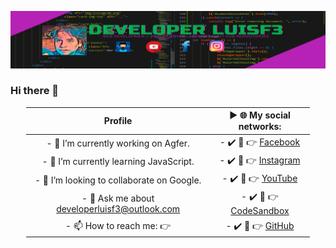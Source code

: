 ![MyProfile](./public/github.png "Portada")

### Hi there 👋

<div style="margin-left: auto;
            margin-right: auto;
            width: 90%">

|                    Profile                    |                              **►** 🌐 **My social networks:**                               |
| :-------------------------------------------: | :-----------------------------------------------------------------------------------------: |
|     - 🔭 I’m currently working on Agfer.      | - ✔️ 👀 👉 [Facebook](https://www.facebook.com/Developer-LuisF3-231261368847638 "Facebook") |
|    - 🌱 I’m currently learning JavaScript.    |    - ✔️ 👀 👉 [Instagram](https://www.instagram.com/developer_luisf3/?hl=es "Instagram")    |
|  - 👯 I’m looking to collaborate on Google.   |  - ✔️ 👀 👉 [YouTube](https://www.youtube.com/channel/UCUe93GaLtWWz_c2vbhlFP9A "YouTube")   |
| - 💬 Ask me about developerluisf3@outlook.com |      - ✔️ 👀 👉 [CodeSandbox](https://codesandbox.io/u/DeveloperLuisF3 "CodeSandbox")       |
|           - 📫 How to reach me: 👉            |     - ✔️ 👀 👉 [GitHub](https://github.com/DeveloperLuisF3?tab=repositories "Git/Hub")      |

</div>

<!-- - 🔭 I’m currently working on Agfer.
- 🌱 I’m currently learning JavaScript.
- 👯 I’m looking to collaborate on Google.
- 💬 Ask me about developerluisf3@outlook.com
- 📫 How to reach me: 👇

**►** 🌐 **My social networks:**

- ✔️ 👀 👉 [Facebook](https://www.facebook.com/Developer-LuisF3-231261368847638 "Facebook")
- ✔️ 👀 👉 [Instagram](https://www.instagram.com/developer_luisf3/?hl=es "Instagram")
- ✔️ 👀 👉 [YouTube](https://www.youtube.com/channel/UCUe93GaLtWWz_c2vbhlFP9A "YouTube")
- ✔️ 👀 👉 [CodeSandbox](https://codesandbox.io/u/DeveloperLuisF3 "CodeSandbox")
- ✔️ 👀 👉 [GitHub](https://github.com/DeveloperLuisF3?tab=repositories "Git/Hub")
 -->
<!--
**DeveloperLuisF3/developerluisf3** is a ✨ _special_ ✨ repository because its `README.md` (this file) appears on your GitHub profile.

Here are some ideas to get you started:

- 🔭 I’m currently working on ...
- 🌱 I’m currently learning ...
- 👯 I’m looking to collaborate on ...
- 🤔 I’m looking for help with ...
- 💬 Ask me about ...
- 📫 How to reach me: ...
- 😄 Pronouns: ...
- ⚡ Fun fact: ...
-->
